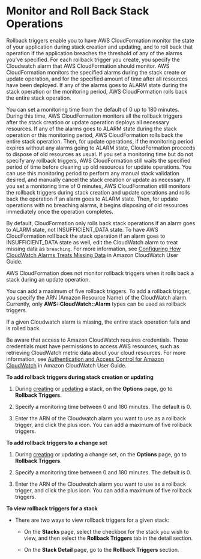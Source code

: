 # Monitor and Roll Back Stack Operations<a name="using-cfn-rollback-triggers"></a>

Rollback triggers enable you to have AWS CloudFormation monitor the state of your application during stack creation and updating, and to roll back that operation if the application breaches the threshold of any of the alarms you've specified\. For each rollback trigger you create, you specify the Cloudwatch alarm that AWS CloudFormation should monitor\. AWS CloudFormation monitors the specified alarms during the stack create or update operation, and for the specified amount of time after all resources have been deployed\. If any of the alarms goes to ALARM state during the stack operation or the monitoring period, AWS CloudFormation rolls back the entire stack operation\.

You can set a monitoring time from the default of 0 up to 180 minutes\. During this time, AWS CloudFormation monitors all the rollback triggers after the stack creation or update operation deploys all necessary resources\. If any of the alarms goes to ALARM state during the stack operation or this monitoring period, AWS CloudFormation rolls back the entire stack operation\. Then, for update operations, if the monitoring period expires without any alarms going to ALARM state, CloudFormation proceeds to dispose of old resources as usual\. If you set a monitoring time but do not specify any rollback triggers, AWS CloudFormation still waits the specified period of time before cleaning up old resources for update operations\. You can use this monitoring period to perform any manual stack validation desired, and manually cancel the stack creation or update as necessary\. If you set a monitoring time of 0 minutes, AWS CloudFormation still monitors the rollback triggers during stack creation and update operations and rolls back the operation if an alarm goes to ALARM state\. Then, for update operations with no breaching alarms, it begins disposing of old resources immediately once the operation completes\.

By default, CloudFormation only rolls back stack operations if an alarm goes to ALARM state, not INSUFFICIENT\_DATA state\. To have AWS CloudFormation roll back the stack operation if an alarm goes to INSUFFICIENT\_DATA state as well, edit the CloudWatch alarm to treat missing data as `breaching`\. For more information, see [Configuring How CloudWatch Alarms Treats Missing Data](http://docs.aws.amazon.com/AmazonCloudWatch/latest/monitoring/AlarmThatSendsEmail.html#alarms-and-missing-data) in Amazon CloudWatch User Guide\.

AWS CloudFormation does not monitor rollback triggers when it rolls back a stack during an update operation\.

You can add a maximum of five rollback triggers\. To add a rollback trigger, you specify the ARN \(Amazon Resource Name\) of the CloudWatch alarm\. Currently, only **AWS::CloudWatch::Alarm** types can be used as rollback triggers\. 

If a given Cloudwatch alarm is missing, the entire stack operation fails and is rolled back\.

Be aware that access to Amazon CloudWatch requires credentials\. Those credentials must have permissions to access AWS resources, such as retrieving CloudWatch metric data about your cloud resources\. For more information, see [Authentication and Access Control for Amazon CloudWatch](http://docs.aws.amazon.com/AmazonCloudWatch/latest/monitoring/auth-and-access-control-cw.html) in Amazon CloudWatch User Guide\.

**To add rollback triggers during stack creation or updating**

1. During [creating](http://docs.aws.amazon.com/AWSCloudFormation/latest/UserGuide/cfn-console-create-stack.html) or [updating](http://docs.aws.amazon.com/AWSCloudFormation/latest/UserGuide/using-cfn-updating-stacks.html) a stack, on the **Options** page, go to **Rollback Triggers**\.

1. Specify a monitoring time between 0 and 180 minutes\. The default is 0\.

1. Enter the ARN of the Cloudwatch alarm you want to use as a rollback trigger, and click the plus icon\. You can add a maximum of five rollback triggers\.

**To add rollback triggers to a change set**

1. During [creating](http://docs.aws.amazon.com/AWSCloudFormation/latest/UserGuide/using-cfn-updating-stacks-changesets-create.html) or updating a change set, on the **Options** page, go to **Rollback Triggers**\.

1. Specify a monitoring time between 0 and 180 minutes\. The default is 0\.

1. Enter the ARN of the Cloudwatch alarm you want to use as a rollback trigger, and click the plus icon\. You can add a maximum of five rollback triggers\.

**To view rollback triggers for a stack**

+ There are two ways to view rollback triggers for a given stack:

  + On the **Stacks** page, select the checkbox for the stack you wish to view, and then select the **Rollback Triggers** tab in the detail section\.

  + On the **Stack Detail** page, go to the **Rollback Triggers** section\.